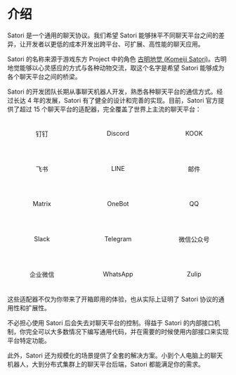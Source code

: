 # 介绍

Satori 是一个通用的聊天协议。我们希望 Satori 能够抹平不同聊天平台之间的差异，让开发者以更低的成本开发出跨平台、可扩展、高性能的聊天应用。

Satori 的名称来源于游戏东方 Project 中的角色 [古明地觉 (Komeiji Satori)](https://zh.touhouwiki.net/wiki/古明地觉)。古明地觉能够以心灵感应的方式与各种动物交流，取这个名字是希望 Satori 能够成为各个聊天平台之间的桥梁。

Satori 的开发团队长期从事聊天机器人开发，熟悉各种聊天平台的通信方式。经过长达 4 年的发展，Satori 有了健全的设计和完善的实现。目前，Satori 官方提供了超过 15 个聊天平台的适配器，完全覆盖了世界上主流的聊天平台：

<div class="adapter-table">
  <a class="adapter">钉钉</a>
  <a class="adapter">Discord</a>
  <a class="adapter">KOOK</a>
  <a class="adapter">飞书</a>
  <a class="adapter">LINE</a>
  <a class="adapter">邮件</a>
  <a class="adapter">Matrix</a>
  <a class="adapter">OneBot</a>
  <a class="adapter">QQ</a>
  <a class="adapter">Slack</a>
  <a class="adapter">Telegram</a>
  <a class="adapter">微信公众号</a>
  <a class="adapter">企业微信</a>
  <a class="adapter">WhatsApp</a>
  <a class="adapter">Zulip</a>
</div>

<style lang="scss">
.adapter-table {
  display: grid;
  grid-template-columns: repeat(3, 1fr);
  grid-gap: 1rem 1rem;

  a.adapter {
    display: flex;
    align-items: center;
    justify-content: center;
    width: 100%;
    height: 4rem;
    border-radius: 12px;
    background-color: var(--vp-c-bg-soft);
    transition: all 0.3s ease;
    text-decoration: none;
    color: var(--vp-c-text);
    cursor: pointer;
    user-select: none;
  }

  .adapter:hover {
    background-color: var(--vp-c-bg-alt);
  }
}
</style>

这些适配器不仅为你带来了开箱即用的体验，也从实际上证明了 Satori 协议的通用性和扩展性。

不必担心使用 Satori 后会失去对聊天平台的控制。得益于 Satori 的内部接口机制，你完全可以大多数情况下编写通用代码，并在需要的时候使用内部接口来实现平台特定功能。

此外，Satori 还为规模化的场景提供了全套的解决方案。小到个人电脑上的聊天机器人，大到分布式集群上的聊天平台后端，Satori 都能满足你的需求。
